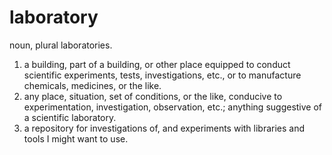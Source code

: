 laboratory
==========


noun, plural laboratories.
<ol>
  <li>a building, part of a building, or other place equipped to conduct scientific experiments, tests, investigations, etc., or to manufacture chemicals, medicines, or the like.
  </li>
  <li>any place, situation, set of conditions, or the like, conducive to experimentation, investigation, observation, etc.; anything suggestive of a scientific laboratory.
  </li>
  <li>a repository for investigations of, and experiments with libraries and tools I might want to use.
</ol>

